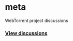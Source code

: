 # meta
WebTorrent project discussions

### [View discussions](https://github.com/webtorrent/meta/issues?utf8=%E2%9C%93&q=is%3Aissue)
